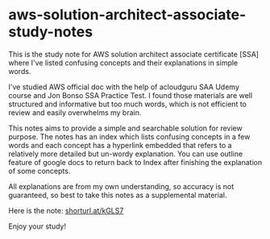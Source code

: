 # aws-solution-architect-associate-study-notes

This is the study note for AWS solution architect associate certificate [SSA] where I've listed confusing concepts and their explanations in simple words. 

I've studied AWS official doc with the help of acloudguru SAA Udemy course and Jon Bonso SSA Practice Test. I found those materials are well structured and informative but too much words, which is not efficient to review and easily overwhelms my brain. 

This notes aims to provide a simple and searchable solution for review purpose. The notes has an index which lists confusing concepts in a few words and each concept has a hyperlink embedded that refers to a relatively more detailed but un-wordy explanation. You can use outline feature of google docs to return back to Index after finishing the explanation of some concepts.

All explanations are from my own understanding, so accuracy is not guaranteed, so best to take this notes as a supplemental material.

Here is the note: [shorturl.at/kGLS7](shorturl.at/kGLS7)

Enjoy your study!
